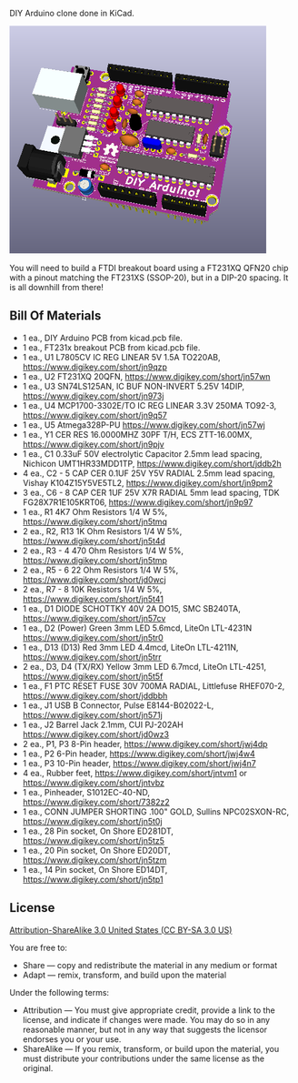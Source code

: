 DIY Arduino clone done in KiCad.

![Picture](project.png) 

You will need to build a FTDI breakout board using a FT231XQ QFN20 chip with a pinout matching the FT231XS (SSOP-20), but in a DIP-20 spacing.  It is all downhill from there!

Bill Of Materials
----------------
- 1 ea., DIY Arduino PCB from kicad.pcb file.
- 1 ea., FT231x breakout PCB from kicad.pcb file.
- 1 ea., U1 L7805CV IC REG LINEAR 5V 1.5A TO220AB, https://www.digikey.com/short/jn9qzp
- 1 ea., U2 FT231XQ 20QFN, https://www.digikey.com/short/jn57wn
- 1 ea., U3 SN74LS125AN, IC BUF NON-INVERT 5.25V 14DIP, https://www.digikey.com/short/jn973j
- 1 ea., U4 MCP1700-3302E/TO IC REG LINEAR 3.3V 250MA TO92-3, https://www.digikey.com/short/jn9q57
- 1 ea., U5 Atmega328P-PU https://www.digikey.com/short/jn57wj
- 1 ea., Y1 CER RES 16.0000MHZ 30PF T/H, ECS ZTT-16.00MX, https://www.digikey.com/short/jn9pjv
- 1 ea., C1 0.33uF 50V electrolytic Capacitor 2.5mm lead spacing, Nichicon 	UMT1HR33MDD1TP, https://www.digikey.com/short/jddb2h
- 4 ea., C2 - 5 CAP CER 0.1UF 25V Y5V RADIAL 2.5mm lead spacing, Vishay K104Z15Y5VE5TL2, https://www.digikey.com/short/jn9pm2
- 3 ea., C6 - 8 CAP CER 1UF 25V X7R RADIAL 5mm lead spacing, TDK FG28X7R1E105KRT06, https://www.digikey.com/short/jn9p97
- 1 ea., R1 4K7 Ohm Resistors 1/4 W 5%, https://www.digikey.com/short/jn5tmq
- 2 ea., R2, R13 1K Ohm Resistors 1/4 W 5%, https://www.digikey.com/short/jn5t4d
- 2 ea., R3 - 4 470 Ohm Resistors 1/4 W 5%, https://www.digikey.com/short/jn5tmp
- 2 ea., R5 - 6 22 Ohm Resistors 1/4 W 5%, https://www.digikey.com/short/jd0wcj
- 2 ea., R7 - 8 10K Resistors 1/4 W 5%, https://www.digikey.com/short/jn5t41
- 1 ea., D1 DIODE SCHOTTKY 40V 2A DO15, SMC SB240TA, https://www.digikey.com/short/jn57cv
- 1 ea., D2 (Power) Green 3mm LED 5.6mcd, LiteOn LTL-4231N https://www.digikey.com/short/jn5tr0
- 1 ea., D13 (D13) Red 3mm LED 4.4mcd, LiteOn LTL-4211N, https://www.digikey.com/short/jn5trr
- 2 ea., D3, D4 (TX/RX) Yellow 3mm LED 6.7mcd, LiteOn LTL-4251, https://www.digikey.com/short/jn5t5f
- 1 ea., F1 PTC RESET FUSE 30V 700MA RADIAL, Littlefuse RHEF070-2, https://www.digikey.com/short/jddbbh
- 1 ea., J1 USB B Connector, Pulse E8144-B02022-L, https://www.digikey.com/short/jn571j
- 1 ea., J2 Barrel Jack 2.1mm, CUI 	PJ-202AH https://www.digikey.com/short/jd0wz3
- 2 ea., P1, P3 8-Pin header, https://www.digikey.com/short/jwj4dp
- 1 ea., P2 6-Pin header, https://www.digikey.com/short/jwj4w4
- 1 ea., P3 10-Pin header, https://www.digikey.com/short/jwj4n7
- 4 ea., Rubber feet, https://www.digikey.com/short/jntvm1 or https://www.digikey.com/short/jntvbz
- 1 ea., Pinheader, S1012EC-40-ND, https://www.digikey.com/short/7382z2
- 1 ea., CONN JUMPER SHORTING .100" GOLD, Sullins NPC02SXON-RC, https://www.digikey.com/short/jn5t0j
- 1 ea., 28 Pin socket, On Shore ED281DT, https://www.digikey.com/short/jn5tz5
- 1 ea., 20 Pin socket, On Shore ED20DT, https://www.digikey.com/short/jn5tzm
- 1 ea., 14 Pin socket, On Shore ED14DT, https://www.digikey.com/short/jn5tp1


License
----------------
[Attribution-ShareAlike 3.0 United States (CC BY-SA 3.0 US)](https://creativecommons.org/licenses/by-sa/3.0/us/)

You are free to:

- Share — copy and redistribute the material in any medium or format
- Adapt — remix, transform, and build upon the material

Under the following terms:

- Attribution — You must give appropriate credit, provide a link to the license, and indicate if changes were made. You may do so in any reasonable manner, but not in any way that suggests the licensor endorses you or your use.
- ShareAlike — If you remix, transform, or build upon the material, you must distribute your contributions under the same license as the original.